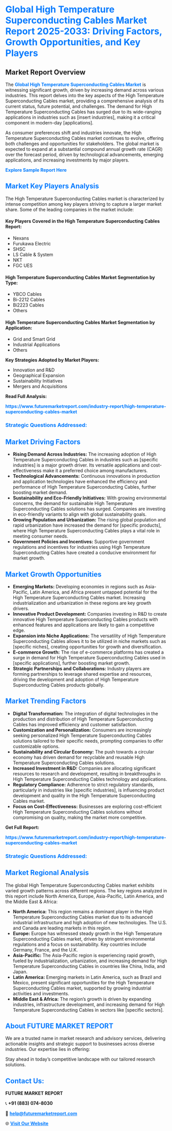 <h1 style="color: #007BFF;">Global High Temperature Superconducting Cables Market Report 2025-2033: Driving Factors, Growth Opportunities, and Key Players</h1>

<section id="overview">
<h2>Market Report Overview</h2>
<p>The <a href="https://www.futuremarketreport.com/industry-report/high-temperature-superconducting-cables-market" style="color: #007BFF; text-decoration: none;"><strong>Global High Temperature Superconducting Cables Market</strong></a> is witnessing significant growth, driven by increasing demand across various industries. This report delves into the key aspects of the High Temperature Superconducting Cables market, providing a comprehensive analysis of its current status, future potential, and challenges. The demand for High Temperature Superconducting Cables has surged due to its wide-ranging applications in industries such as [insert industries], making it a critical component in modern-day [applications].</p>
<p>As consumer preferences shift and industries innovate, the High Temperature Superconducting Cables market continues to evolve, offering both challenges and opportunities for stakeholders. The global market is expected to expand at a substantial compound annual growth rate (CAGR) over the forecast period, driven by technological advancements, emerging applications, and increasing investments by major players.</p>
</section>

<section id="overview">
<p><a href="https://www.futuremarketreport.com/request-sample/reportId=27258" style="color: #007BFF; text-decoration: none;"><strong>Explore Sample Report Here</strong></a></p>
</section>

<section id="key-players">
<h2 style="color: #007BFF;">Market Key Players Analysis</h2>
<p>The High Temperature Superconducting Cables market is characterized by intense competition among key players striving to capture a larger market share. Some of the leading companies in the market include:</p>
<h4>Key Players Covered in the High Temperature Superconducting Cables Report:</h4>
<ul><li>Nexans</li><li>Furukawa Electric</li><li>SHSC</li><li>LS Cable &amp; System</li><li>NKT</li><li>FGC UES</li></ul>
<h4>High Temperature Superconducting Cables Market Segmentation by Type:</h4>
<ul><li>YBCO Cables</li><li>Bi-2212 Cables</li><li>Bi2223 Cables</li><li>Others</li></ul>

<h4>High Temperature Superconducting Cables Market Segmentation by Application:</h4>
<ul><li>Grid and Smart Grid</li><li>Industrial Applications</li><li>Others</li></ul>
<p><strong>Key Strategies Adopted by Market Players:</strong></p>
<ul>
<li>Innovation and R&D</li>
<li>Geographical Expansion</li>
<li>Sustainability Initiatives</li>
<li>Mergers and Acquisitions</li>
</ul>
</section>

<section>
<p><strong>Read Full Analysis: </strong></p><a href="https://www.futuremarketreport.com/industry-report/high-temperature-superconducting-cables-market" style="color: #007BFF; text-decoration: none;"><strong>https://www.futuremarketreport.com/industry-report/high-temperature-superconducting-cables-market</strong></a>
<h3 style="color: #007BFF;">Strategic Questions Addressed:</h3>
</section>

<section id="driving-factors">
<h2 style="color: #007BFF;">Market Driving Factors</h2>
<ul>
<li><strong>Rising Demand Across Industries:</strong> The increasing adoption of High Temperature Superconducting Cables in industries such as [specific industries] is a major growth driver. Its versatile applications and cost-effectiveness make it a preferred choice among manufacturers.</li>
<li><strong>Technological Advancements:</strong> Continuous innovations in production and application technologies have enhanced the efficiency and performance of High Temperature Superconducting Cables, further boosting market demand.</li>
<li><strong>Sustainability and Eco-Friendly Initiatives:</strong> With growing environmental concerns, the demand for sustainable High Temperature Superconducting Cables solutions has surged. Companies are investing in eco-friendly variants to align with global sustainability goals.</li>
<li><strong>Growing Population and Urbanization:</strong> The rising global population and rapid urbanization have increased the demand for [specific products], where High Temperature Superconducting Cables plays a vital role in meeting consumer needs.</li>
<li><strong>Government Policies and Incentives:</strong> Supportive government regulations and incentives for industries using High Temperature Superconducting Cables have created a conducive environment for market growth.</li>
</ul>
</section>

<section id="growth-opportunities">
<h2 style="color: #007BFF;">Market Growth Opportunities</h2>
<ul>
<li><strong>Emerging Markets:</strong> Developing economies in regions such as Asia-Pacific, Latin America, and Africa present untapped potential for the High Temperature Superconducting Cables market. Increasing industrialization and urbanization in these regions are key growth drivers.</li>
<li><strong>Innovative Product Development:</strong> Companies investing in R&D to create innovative High Temperature Superconducting Cables products with enhanced features and applications are likely to gain a competitive edge.</li>
<li><strong>Expansion into Niche Applications:</strong> The versatility of High Temperature Superconducting Cables allows it to be utilized in niche markets such as [specific niches], creating opportunities for growth and diversification.</li>
<li><strong>E-commerce Growth:</strong> The rise of e-commerce platforms has created a surge in demand for High Temperature Superconducting Cables used in [specific applications], further boosting market growth.</li>
<li><strong>Strategic Partnerships and Collaborations:</strong> Industry players are forming partnerships to leverage shared expertise and resources, driving the development and adoption of High Temperature Superconducting Cables products globally.</li>
</ul>
</section>

<section id="trending-factors">
<h2 style="color: #007BFF;">Market Trending Factors</h2>
<ul>
<li><strong>Digital Transformation:</strong> The integration of digital technologies in the production and distribution of High Temperature Superconducting Cables has improved efficiency and customer satisfaction.</li>
<li><strong>Customization and Personalization:</strong> Consumers are increasingly seeking personalized High Temperature Superconducting Cables solutions tailored to their specific needs, prompting companies to offer customizable options.</li>
<li><strong>Sustainability and Circular Economy:</strong> The push towards a circular economy has driven demand for recyclable and reusable High Temperature Superconducting Cables solutions.</li>
<li><strong>Increased Investment in R&D:</strong> Companies are allocating significant resources to research and development, resulting in breakthroughs in High Temperature Superconducting Cables technology and applications.</li>
<li><strong>Regulatory Compliance:</strong> Adherence to strict regulatory standards, particularly in industries like [specific industries], is influencing product development and quality in the High Temperature Superconducting Cables market.</li>
<li><strong>Focus on Cost-Effectiveness:</strong> Businesses are exploring cost-efficient High Temperature Superconducting Cables solutions without compromising on quality, making the market more competitive.</li>
</ul>
</section>

<section>
<p><strong>Get Full Report: </strong></p><a href="https://www.futuremarketreport.com/industry-report/high-temperature-superconducting-cables-market" style="color: #007BFF; text-decoration: none;"><strong>https://www.futuremarketreport.com/industry-report/high-temperature-superconducting-cables-market</strong></a>
<h3 style="color: #007BFF;">Strategic Questions Addressed:</h3>
</section>


<section id="regional-analysis">
<h2 style="color: #007BFF;">Market Regional Analysis</h2>
<p>The global High Temperature Superconducting Cables market exhibits varied growth patterns across different regions. The key regions analyzed in this report include North America, Europe, Asia-Pacific, Latin America, and the Middle East & Africa:</p>
<ul>
<li><strong>North America:</strong> This region remains a dominant player in the High Temperature Superconducting Cables market due to its advanced industrial infrastructure and high adoption of new technologies. The U.S. and Canada are leading markets in this region.</li>
<li><strong>Europe:</strong> Europe has witnessed steady growth in the High Temperature Superconducting Cables market, driven by stringent environmental regulations and a focus on sustainability. Key countries include Germany, France, and the U.K.</li>
<li><strong>Asia-Pacific:</strong> The Asia-Pacific region is experiencing rapid growth, fueled by industrialization, urbanization, and increasing demand for High Temperature Superconducting Cables in countries like China, India, and Japan.</li>
<li><strong>Latin America:</strong> Emerging markets in Latin America, such as Brazil and Mexico, present significant opportunities for the High Temperature Superconducting Cables market, supported by growing industrial activities and investments.</li>
<li><strong>Middle East & Africa:</strong> The region’s growth is driven by expanding industries, infrastructure development, and increasing demand for High Temperature Superconducting Cables in sectors like [specific sectors].</li>
</ul>
</section>

<footer>
<h2 style="color: #007BFF;">About FUTURE MARKET REPORT</h2>
<p>We are a trusted name in market research and advisory services, delivering actionable insights and strategic support to businesses across diverse industries. Our expertise lies in offering:</p>

<p>Stay ahead in today’s competitive landscape with our tailored research solutions.</p>

<h2 style="color: #007BFF;">Contact Us:</h2>
<p><strong>FUTURE MARKET REPORT</strong></p>
<p>📞 <strong>+91 (883) 074-8030</strong></p>
<p>📧 <strong><a href="mailto:help@futuremarketreport.com" style="color: #007BFF;">help@futuremarketreport.com</a></strong></p>
<p>🌐 <strong><a href="https://www.futuremarketreport.com/" style="color: #007BFF;">Visit Our Website</a></strong></p>
</footer>